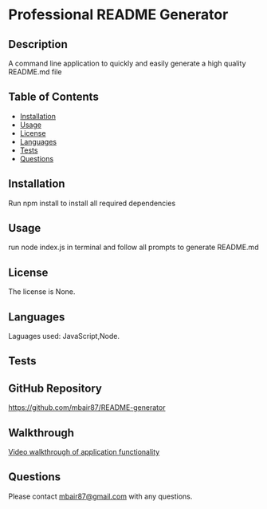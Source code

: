 # Professional README Generator
  
## Description 
A command line application to quickly and easily generate a high quality README.md file
## Table of Contents
* [Installation](#installation)
* [Usage](#usage)
* [License](#license)
* [Languages](#languages)
* [Tests](#tests)
* [Questions](#questions)
## Installation
Run npm install to install all required dependencies
## Usage 
run node index.js in terminal and follow all prompts to generate README.md
## License
The license is None. 
## Languages
Laguages used: JavaScript,Node.
## Tests

## GitHub Repository
https://github.com/mbair87/README-generator 

## Walkthrough
[Video walkthrough of application functionality](https://youtu.be/cNl9QTxoSfU)

## Questions
Please contact mbair87@gmail.com with any questions.
